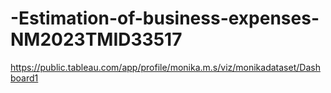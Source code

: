 # -Estimation-of-business-expenses-NM2023TMID33517
 https://public.tableau.com/app/profile/monika.m.s/viz/monikadataset/Dashboard1
